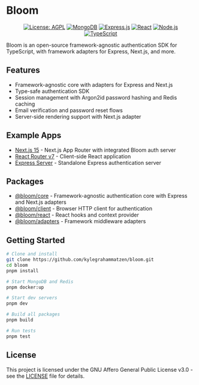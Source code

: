 # Bloom

<div align="center">

[![License: AGPL](https://img.shields.io/badge/License-AGPL-red.svg)](LICENSE)
[![MongoDB](https://img.shields.io/badge/MongoDB-8.7-green.svg)](https://www.mongodb.com/)
[![Express.js](https://img.shields.io/badge/Express.js-4.21-green.svg)](https://expressjs.com/)
[![React](https://img.shields.io/badge/React-19-blue.svg)](https://reactjs.org/)
[![Node.js](https://img.shields.io/badge/Node.js-20-green.svg)](https://nodejs.org/)
[![TypeScript](https://img.shields.io/badge/TypeScript-5.9-blue.svg)](https://www.typescriptlang.org/)

</div>

Bloom is an open-source framework-agnostic authentication SDK for TypeScript, with framework adapters for Express, Next.js, and more.

## Features

- Framework-agnostic core with adapters for Express and Next.js
- Type-safe authentication SDK
- Session management with Argon2id password hashing and Redis caching
- Email verification and password reset flows
- Server-side rendering support with Next.js adapter

## Example Apps

- [Next.js 15](apps/next15) - Next.js App Router with integrated Bloom auth server
- [React Router v7](apps/react-router-v7) - Client-side React application
- [Express Server](apps/express-server) - Standalone Express authentication server

## Packages

- [@bloom/core](packages/core) - Framework-agnostic authentication core with Express and Next.js adapters
- [@bloom/client](packages/client) - Browser HTTP client for authentication
- [@bloom/react](packages/react) - React hooks and context provider
- [@bloom/adapters](packages/adapters) - Framework middleware adapters

## Getting Started

```bash
# Clone and install
git clone https://github.com/kylegrahammatzen/bloom.git
cd bloom
pnpm install

# Start MongoDB and Redis
pnpm docker:up

# Start dev servers
pnpm dev

# Build all packages
pnpm build

# Run tests
pnpm test
```

## License

This project is licensed under the GNU Affero General Public License v3.0 - see the [LICENSE](LICENSE) file for details.
